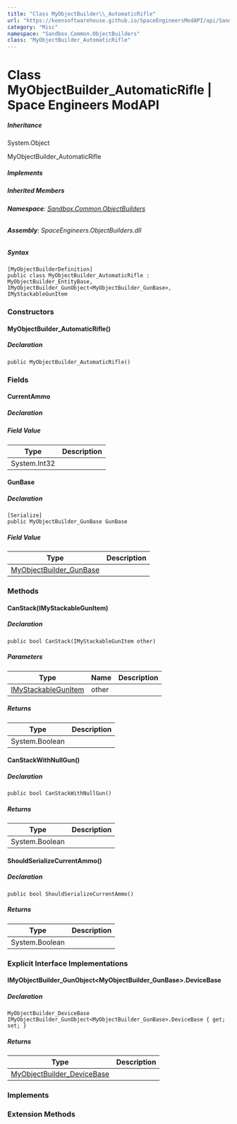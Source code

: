 ```yaml
---
title: "Class MyObjectBuilder\\_AutomaticRifle"
url: "https://keensoftwarehouse.github.io/SpaceEngineersModAPI/api/Sandbox.Common.ObjectBuilders.MyObjectBuilder_AutomaticRifle.html"
category: "Misc"
namespace: "Sandbox.Common.ObjectBuilders"
class: "MyObjectBuilder_AutomaticRifle"
---
```


# Class MyObjectBuilder\_AutomaticRifle | Space Engineers ModAPI

##### Inheritance

System.Object

MyObjectBuilder\_AutomaticRifle

##### Implements

##### Inherited Members

###### **Namespace**: [Sandbox.Common.ObjectBuilders](https://keensoftwarehouse.github.io/SpaceEngineersModAPI/api/Sandbox.Common.ObjectBuilders.html)

###### **Assembly**: SpaceEngineers.ObjectBuilders.dll

##### Syntax

```
[MyObjectBuilderDefinition]
public class MyObjectBuilder_AutomaticRifle : MyObjectBuilder_EntityBase, IMyObjectBuilder_GunObject<MyObjectBuilder_GunBase>, IMyStackableGunItem
```

### Constructors

#### MyObjectBuilder\_AutomaticRifle()

##### Declaration

```
public MyObjectBuilder_AutomaticRifle()
```

### Fields

#### CurrentAmmo

##### Declaration

##### Field Value

| Type | Description |
| --- | --- |
| System.Int32 |     |

#### GunBase

##### Declaration

```
[Serialize]
public MyObjectBuilder_GunBase GunBase
```

##### Field Value

| Type | Description |
| --- | --- |
| [MyObjectBuilder\_GunBase](https://keensoftwarehouse.github.io/SpaceEngineersModAPI/api/VRage.Game.MyObjectBuilder_GunBase.html) |     |

### Methods

#### CanStack(IMyStackableGunItem)

##### Declaration

```
public bool CanStack(IMyStackableGunItem other)
```

##### Parameters

| Type | Name | Description |
| --- | --- | --- |
| [IMyStackableGunItem](https://keensoftwarehouse.github.io/SpaceEngineersModAPI/api/VRage.Game.IMyStackableGunItem.html) | other |     |

##### Returns

| Type | Description |
| --- | --- |
| System.Boolean |     |

#### CanStackWithNullGun()

##### Declaration

```
public bool CanStackWithNullGun()
```

##### Returns

| Type | Description |
| --- | --- |
| System.Boolean |     |

#### ShouldSerializeCurrentAmmo()

##### Declaration

```
public bool ShouldSerializeCurrentAmmo()
```

##### Returns

| Type | Description |
| --- | --- |
| System.Boolean |     |

### Explicit Interface Implementations

#### IMyObjectBuilder\_GunObject<MyObjectBuilder\_GunBase>.DeviceBase

##### Declaration

```
MyObjectBuilder_DeviceBase IMyObjectBuilder_GunObject<MyObjectBuilder_GunBase>.DeviceBase { get; set; }
```

##### Returns

| Type | Description |
| --- | --- |
| [MyObjectBuilder\_DeviceBase](https://keensoftwarehouse.github.io/SpaceEngineersModAPI/api/VRage.Game.MyObjectBuilder_DeviceBase.html) |     |

### Implements

### Extension Methods